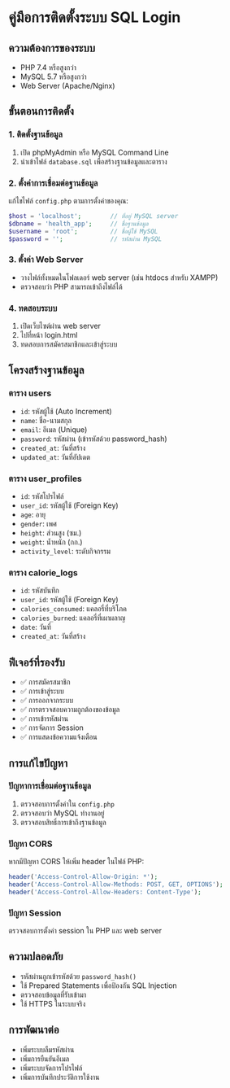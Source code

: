 # คู่มือการติดตั้งระบบ SQL Login

## ความต้องการของระบบ
- PHP 7.4 หรือสูงกว่า
- MySQL 5.7 หรือสูงกว่า
- Web Server (Apache/Nginx)

## ขั้นตอนการติดตั้ง

### 1. ติดตั้งฐานข้อมูล
1. เปิด phpMyAdmin หรือ MySQL Command Line
2. นำเข้าไฟล์ `database.sql` เพื่อสร้างฐานข้อมูลและตาราง

### 2. ตั้งค่าการเชื่อมต่อฐานข้อมูล
แก้ไขไฟล์ `config.php` ตามการตั้งค่าของคุณ:
```php
$host = 'localhost';        // ที่อยู่ MySQL server
$dbname = 'health_app';     // ชื่อฐานข้อมูล
$username = 'root';         // ชื่อผู้ใช้ MySQL
$password = '';             // รหัสผ่าน MySQL
```

### 3. ตั้งค่า Web Server
- วางไฟล์ทั้งหมดในโฟลเดอร์ web server (เช่น htdocs สำหรับ XAMPP)
- ตรวจสอบว่า PHP สามารถเข้าถึงไฟล์ได้

### 4. ทดสอบระบบ
1. เปิดเว็บไซต์ผ่าน web server
2. ไปที่หน้า login.html
3. ทดสอบการสมัครสมาชิกและเข้าสู่ระบบ

## โครงสร้างฐานข้อมูล

### ตาราง users
- `id`: รหัสผู้ใช้ (Auto Increment)
- `name`: ชื่อ-นามสกุล
- `email`: อีเมล (Unique)
- `password`: รหัสผ่าน (เข้ารหัสด้วย password_hash)
- `created_at`: วันที่สร้าง
- `updated_at`: วันที่อัปเดต

### ตาราง user_profiles
- `id`: รหัสโปรไฟล์
- `user_id`: รหัสผู้ใช้ (Foreign Key)
- `age`: อายุ
- `gender`: เพศ
- `height`: ส่วนสูง (ซม.)
- `weight`: น้ำหนัก (กก.)
- `activity_level`: ระดับกิจกรรม

### ตาราง calorie_logs
- `id`: รหัสบันทึก
- `user_id`: รหัสผู้ใช้ (Foreign Key)
- `calories_consumed`: แคลอรี่ที่บริโภค
- `calories_burned`: แคลอรี่ที่เผาผลาญ
- `date`: วันที่
- `created_at`: วันที่สร้าง

## ฟีเจอร์ที่รองรับ
- ✅ การสมัครสมาชิก
- ✅ การเข้าสู่ระบบ
- ✅ การออกจากระบบ
- ✅ การตรวจสอบความถูกต้องของข้อมูล
- ✅ การเข้ารหัสผ่าน
- ✅ การจัดการ Session
- ✅ การแสดงข้อความแจ้งเตือน

## การแก้ไขปัญหา

### ปัญหาการเชื่อมต่อฐานข้อมูล
1. ตรวจสอบการตั้งค่าใน `config.php`
2. ตรวจสอบว่า MySQL ทำงานอยู่
3. ตรวจสอบสิทธิ์การเข้าถึงฐานข้อมูล

### ปัญหา CORS
หากมีปัญหา CORS ให้เพิ่ม header ในไฟล์ PHP:
```php
header('Access-Control-Allow-Origin: *');
header('Access-Control-Allow-Methods: POST, GET, OPTIONS');
header('Access-Control-Allow-Headers: Content-Type');
```

### ปัญหา Session
ตรวจสอบการตั้งค่า session ใน PHP และ web server

## ความปลอดภัย
- รหัสผ่านถูกเข้ารหัสด้วย `password_hash()`
- ใช้ Prepared Statements เพื่อป้องกัน SQL Injection
- ตรวจสอบข้อมูลที่รับเข้ามา
- ใช้ HTTPS ในระบบจริง

## การพัฒนาต่อ
- เพิ่มระบบลืมรหัสผ่าน
- เพิ่มการยืนยันอีเมล
- เพิ่มระบบจัดการโปรไฟล์
- เพิ่มการบันทึกประวัติการใช้งาน 